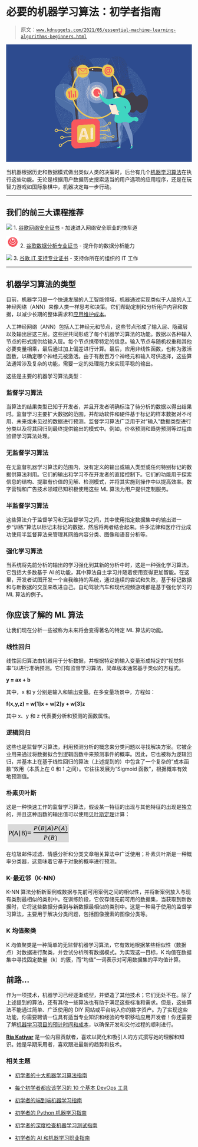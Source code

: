 # 必要的机器学习算法：初学者指南

> 原文：[`www.kdnuggets.com/2021/05/essential-machine-learning-algorithms-beginners.html`](https://www.kdnuggets.com/2021/05/essential-machine-learning-algorithms-beginners.html)

![Image](img/fb5d98758f432e4ebebea6aa51e27a26.png)

当机器根据历史和数据模式做出类似人类的决策时，后台有几个[机器学习算法](https://www.kdnuggets.com/2016/08/10-algorithms-machine-learning-engineers.html)在执行这些功能。无论是根据用户数据历史搜索适当的用户选项的应用程序，还是在玩智力游戏如国际象棋中，机器决定每一步行动。

* * *

## 我们的前三大课程推荐

![](img/0244c01ba9267c002ef39d4907e0b8fb.png) 1\. [谷歌网络安全证书](https://www.kdnuggets.com/google-cybersecurity) - 加速进入网络安全职业的快车道

![](img/e225c49c3c91745821c8c0368bf04711.png) 2\. [谷歌数据分析专业证书](https://www.kdnuggets.com/google-data-analytics) - 提升你的数据分析能力

![](img/0244c01ba9267c002ef39d4907e0b8fb.png) 3\. [谷歌 IT 支持专业证书](https://www.kdnuggets.com/google-itsupport) - 支持你所在的组织的 IT 工作

* * *

## 机器学习算法的类型

目前，机器学习是一个快速发展的人工智能领域，机器通过实现类似于人脑的人工神经网络（ANN）来像人类一样思考和决策。它们帮助定制和分析用户内容和数据，以减少长期的整体需求和[应用维护成本](https://www.mobileappdaily.com/cost-to-maintain-an-app)。

人工神经网络（ANN）包括人工神经元和节点，这些节点形成了输入层、隐藏层以及输出层这三层。这些层共同形成了每个机器学习算法的功能。数据以各种输入节点的形式提供给输入层。每个节点携带特定的信息。输入节点与随机权重和其他必要变量相乘，最后通过加上偏差进行计算。最后，应用非线性函数，也称为激活函数，以确定哪个神经元被激活。由于有数百万个神经元和输入可供选择，这些算法通常涉及复杂的功能，需要一定的处理能力来实现平稳的输出。

这些是主要的机器学习算法类型：

### **监督学习算法**

当算法的结果类型已知于开发者，并且开发者明确标注了待分析的数据以得出结果时。监督学习主要扩大数据的范围，并帮助软件和硬件基于标记的样本数据对不可用、未来或未见过的数据进行预测。监督学习算法广泛用于对“输入”数据类型进行分类以及将其回归到最终提供输出的模式中。例如，价格预测和趋势预测等过程由监督学习算法处理。

### **无监督学习算法**

在无监督机器学习算法的范围内，没有定义的输出或输入类型或任何特别标记的数据供算法利用。它们的输出和学习不在开发者的直接控制下。它们的功能用于探索信息的结构、提取有价值的见解、检测模式，并将其实施到操作中以提高效率。数字营销和广告技术领域已知积极使用这些 ML 算法为用户提供定制服务。

### **半监督学习算法**

这些算法介于监督学习和无监督学习之间，其中使用指定数据集中的输出进一步“训练”算法以标记未标记的数据，然后将两者结合起来。许多法律和医疗行业成功使用半监督算法来管理其网络内容分类、图像和语音分析等。

### **强化学习算法**

当系统将先前分析的输出的学习强化到其新的分析中时，这是一种强化学习算法。它包括大多数基于 AI 的功能，其中算法自主学习并随着使用变得更加智能。在这里，开发者试图开发一个自我维持的系统，通过连续的尝试和失败，基于标记数据和与新数据的交互来改进自己。自动驾驶汽车和现代视频游戏都是基于强化学习的 ML 算法的例子。

## 你应该了解的 ML 算法

让我们现在分析一些被称为未来将会变得著名的特定 ML 算法的功能。

### 线性回归

线性回归算法由机器用于分析数据，并根据特定的输入变量形成特定的“视觉斜率”以进行准确预测。它们有监督学习算法，简单版本通常基于类似的方程式。

**y = ax + b**

其中，x 和 y 分别是输入和输出变量。在多变量场景中，方程如：

**f(x,y,z) = w[1]x + w[2]y + w[3]z**

其中 x、y 和 z 代表要分析和预测的函数属性。

### 逻辑回归

这些也是监督学习算法，利用预测分析的概念来分类问题以寻找解决方案。它被企业用来通过将数据拟合到逻辑函数中来预测事件的概率。因此，它也被称为逻辑回归，并基本上在基于线性回归的算法（上述提到的）中包含了一个复杂的“成本函数”效用（本质上在 0 和 1 之间）。它往往发展为“Sigmoid 函数”，根据概率有效地预测值。

### 朴素贝叶斯

这是一种快速工作的监督学习算法，假设某一特征的出现与其他特征的出现是独立的，并且这种函数的输出值可以使用[贝叶斯定理](https://www.mathsisfun.com/data/bayes-theorem.html)计算：

![贝叶斯](img/59fde1856c458d850a5696b5edbfa02a.png)

在垃圾邮件过滤、情感分析和分类文章相关算法中广泛使用；朴素贝叶斯是一种概率分类器，这意味着它基于对象的概率进行预测。

### K-最近邻（K-NN）

K-NN 算法分析新案例或数据与先前可用案例之间的相似性，并将新案例放入与现有类别最相似的类别中。在训练阶段，它仅存储先前可用的数据集，当获取到新数据时，它将这些数据分类到与新数据最相似的类别中。这是一种易于使用的监督学习算法，主要用于解决分类问题，包括图像搜索的图像分类等。

### K 均值聚类

K 均值聚类是一种简单的无监督机器学习算法，它有效地根据某些相似性（数据点）对数据进行聚类，并尝试分析所有数据模式。为实现这一目标，K 均值在数据集中寻找固定数量（k）的簇，而“均值”一词表示对可用数据集的平均值计算。

## 前路...

作为一项技术，机器学习已经逐渐成型，并塑造了其他技术；它们无处不在。除了上述提到的算法，还有其他一些算法也有助于满足这些标准和需求。但是，这些算法不能通过简单、广泛使用的 DIY 网站或平台纳入你的数字资产。为了实现这些功能，你需要聘请一位具有适当专业知识和经验的专职移动应用开发者！你还需要了解[机器学习项目的预计时间和成本](https://appinventiv.com/blog/machine-learning-app-project-estimate/)，以确保开发和交付过程的顺利进行。

**[Ria Katiyar](https://www.linkedin.com/in/ria-katiyar/)** 是一位内容贡献者，喜欢以简化和吸引人的方式撰写她的理解和知识。她是早期采用者，喜欢跟进最新的趋势和技术。

### 相关主题

+   [初学者的十大机器学习算法指南](https://www.kdnuggets.com/a-beginner-guide-to-the-top-10-machine-learning-algorithms)

+   [每个初学者都应该学习的 10 个基本 DevOps 工具](https://www.kdnuggets.com/10-essential-devops-tools-every-beginner-should-learn)

+   [初学者的端到端机器学习指南](https://www.kdnuggets.com/2021/12/beginner-guide-end-end-machine-learning.html)

+   [初学者的 Python 机器学习指南](https://www.kdnuggets.com/beginners-guide-to-machine-learning-with-python)

+   [初学者的深度检查机器学习测试指南](https://www.kdnuggets.com/beginners-guide-to-machine-learning-testing-with-deepchecks)

+   [初学者的 AI 和机器学习职业指南](https://www.kdnuggets.com/beginners-guide-to-careers-in-ai-and-machine-learning)
